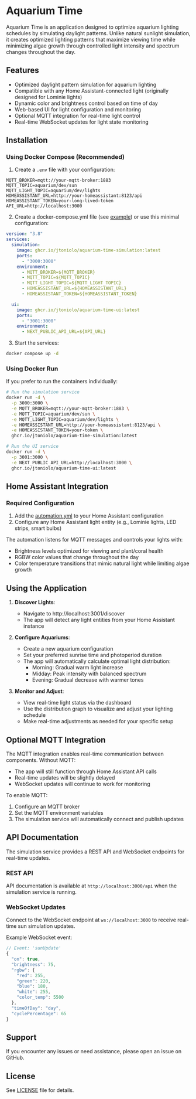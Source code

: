 # Aquarium Time

Aquarium Time is an application designed to optimize aquarium lighting schedules by simulating daylight patterns. Unlike natural sunlight simulation, it creates optimized lighting patterns that maximize viewing time while minimizing algae growth through controlled light intensity and spectrum changes throughout the day.

## Features

- Optimized daylight pattern simulation for aquarium lighting
- Compatible with any Home Assistant-connected light (originally designed for Lominie lights)
- Dynamic color and brightness control based on time of day
- Web-based UI for light configuration and monitoring
- Optional MQTT integration for real-time light control
- Real-time WebSocket updates for light state monitoring

## Installation

### Using Docker Compose (Recommended)

1. Create a `.env` file with your configuration:

```env
MQTT_BROKER=mqtt://your-mqtt-broker:1883
MQTT_TOPIC=aquarium/dev/sun
MQTT_LIGHT_TOPIC=aquarium/dev/lights
HOMEASSISTANT_URL=http://your-homeassistant:8123/api
HOMEASSISTANT_TOKEN=your-long-lived-token
API_URL=http://localhost:3000
```

2. Create a docker-compose.yml file (see [example](docker-compose.yml)) or use this minimal configuration:

```yaml
version: "3.8"
services:
  simulation:
    image: ghcr.io/jtoniolo/aquarium-time-simulation:latest
    ports:
      - "3000:3000"
    environment:
      - MQTT_BROKER=${MQTT_BROKER}
      - MQTT_TOPIC=${MQTT_TOPIC}
      - MQTT_LIGHT_TOPIC=${MQTT_LIGHT_TOPIC}
      - HOMEASSISTANT_URL=${HOMEASSISTANT_URL}
      - HOMEASSISTANT_TOKEN=${HOMEASSISTANT_TOKEN}

  ui:
    image: ghcr.io/jtoniolo/aquarium-time-ui:latest
    ports:
      - "3001:3000"
    environment:
      - NEXT_PUBLIC_API_URL=${API_URL}
```

3. Start the services:

```bash
docker compose up -d
```

### Using Docker Run

If you prefer to run the containers individually:

```bash
# Run the simulation service
docker run -d \
  -p 3000:3000 \
  -e MQTT_BROKER=mqtt://your-mqtt-broker:1883 \
  -e MQTT_TOPIC=aquarium/dev/sun \
  -e MQTT_LIGHT_TOPIC=aquarium/dev/lights \
  -e HOMEASSISTANT_URL=http://your-homeassistant:8123/api \
  -e HOMEASSISTANT_TOKEN=your-token \
  ghcr.io/jtoniolo/aquarium-time-simulation:latest

# Run the UI service
docker run -d \
  -p 3001:3000 \
  -e NEXT_PUBLIC_API_URL=http://localhost:3000 \
  ghcr.io/jtoniolo/aquarium-time-ui:latest
```

## Home Assistant Integration

### Required Configuration

1. Add the [automation.yml](home-assistant/automation.yml) to your Home Assistant configuration
2. Configure any Home Assistant light entity (e.g., Lominie lights, LED strips, smart bulbs)

The automation listens for MQTT messages and controls your lights with:

- Brightness levels optimized for viewing and plant/coral health
- RGBW color values that change throughout the day
- Color temperature transitions that mimic natural light while limiting algae growth

## Using the Application

1. **Discover Lights**:

   - Navigate to http://localhost:3001/discover
   - The app will detect any light entities from your Home Assistant instance

2. **Configure Aquariums**:

   - Create a new aquarium configuration
   - Set your preferred sunrise time and photoperiod duration
   - The app will automatically calculate optimal light distribution:
     - Morning: Gradual warm light increase
     - Midday: Peak intensity with balanced spectrum
     - Evening: Gradual decrease with warmer tones

3. **Monitor and Adjust**:
   - View real-time light status via the dashboard
   - Use the distribution graph to visualize and adjust your lighting schedule
   - Make real-time adjustments as needed for your specific setup

## Optional MQTT Integration

The MQTT integration enables real-time communication between components. Without MQTT:

- The app will still function through Home Assistant API calls
- Real-time updates will be slightly delayed
- WebSocket updates will continue to work for monitoring

To enable MQTT:

1. Configure an MQTT broker
2. Set the MQTT environment variables
3. The simulation service will automatically connect and publish updates

## API Documentation

The simulation service provides a REST API and WebSocket endpoints for real-time updates.

### REST API

API documentation is available at `http://localhost:3000/api` when the simulation service is running.

### WebSocket Updates

Connect to the WebSocket endpoint at `ws://localhost:3000` to receive real-time sun simulation updates.

Example WebSocket event:

```javascript
// Event: 'sunUpdate'
{
  "on": true,
  "brightness": 75,
  "rgbw": {
    "red": 255,
    "green": 220,
    "blue": 180,
    "white": 255,
    "color_temp": 5500
  },
  "timeOfDay": "day",
  "cyclePercentage": 65
}
```

## Support

If you encounter any issues or need assistance, please open an issue on GitHub.

## License

See [LICENSE](LICENSE) file for details.
